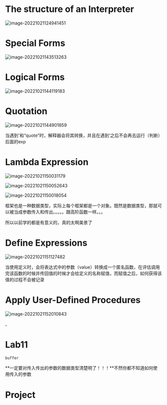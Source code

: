 # The structure of an Interpreter

![image-20221021124941451](C:\Users\vigor\AppData\Roaming\Typora\typora-user-images\image-20221021124941451.png)





# Special Forms

![image-20221021143513263](C:\Users\vigor\AppData\Roaming\Typora\typora-user-images\image-20221021143513263.png)





# Logical Forms

![image-20221021144119183](C:\Users\vigor\AppData\Roaming\Typora\typora-user-images\image-20221021144119183.png)





# Quotation

![image-20221021144901859](C:\Users\vigor\AppData\Roaming\Typora\typora-user-images\image-20221021144901859.png)

当遇到'和“quote”时，解释器会将其转换，并且在遇到‘之后不会再去运行（判断）后面的exp





# Lambda Expression







![image-20221021150031179](C:\Users\vigor\AppData\Roaming\Typora\typora-user-images\image-20221021150031179.png)



![image-20221021150052643](C:\Users\vigor\AppData\Roaming\Typora\typora-user-images\image-20221021150052643.png)

![image-20221021150018054](C:\Users\vigor\AppData\Roaming\Typora\typora-user-images\image-20221021150018054.png)

框架也是一种数据类型，实际上每个框架都是一个对象。既然是数据类型，那就可以被当成参数传入和传出。。。。。跟高阶函数一样。。。

所以以前学的都是有意义的，真的太啊美景了







# Define Expressions

![image-20221021151127482](C:\Users\vigor\AppData\Roaming\Typora\typora-user-images\image-20221021151127482.png)

当使用定义时，会将表达式中的参数（value）转换成一个匿名函数，在评估调用完该函数的时候并传回值的时候才会给定义的名称赋值，而赋值之后，如何获得该值的过程不会被记录



# Apply User-Defined  Procedures

![image-20221021152010843](C:\Users\vigor\AppData\Roaming\Typora\typora-user-images\image-20221021152010843.png)

、









# Lab11

```y
buffer
```

**一定要对传入传出的参数的数据类型清楚明了！！！**不然你都不知道如何使用传入的参数







# Project
